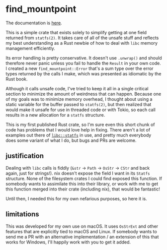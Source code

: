 # find_mountpoint

The documentation is [here][docs].

This is a simple crate that exists solely to simplify getting at one field
returned from `statfs(2)`. It takes care of all of the unsafe stuff and
reflects my best understanding as a Rust newbie of how to deal with `libc`
memory management efficiently.

Its error handling is pretty conservative. It doesn't use `.unwrap()` and
should therefore never panic unless you fail to handle the `Result` in your own
code. I created a new `find_mountpoint::Error` that's a sum type over the error
types returned by the calls I make, which was presented as idiomatic by the
Rust book.

Although it calls unsafe code, I've tried to keep it all in a single critical
section to minimize the amount of weirdness that can happen. Because one of my
goals was to minimize memory overhead, I thought about using a static variable
for the buffer passed to `statfs(2)`, but then realized that would make it
unsafe for use in threaded code or with Tokio, so each call results in a new
allocation for a `statfs` structure.

This is my first published Rust crate, so I'm sure even this short chunk of
code has problems that I would love help in fixing. There aren't a lot of
examples out there of [`libc::statfs`][statfs] in use, and pretty much
everybody does some variant of what I do, but bugs and PRs are welcome.

## justification

Dealing with `libc` calls is fiddly (`&str` → `Path` → `OsStr` → `CStr` and
back again, just for strings!). nix doesn't expose the field I want in its
`Statfs` structure. None of the filesystem crates I could find exposed this
function. If somebody wants to assimilate this into their library, or work with
me to get this function merged into their crate (including nix), that would be
fantastic!

Until then, I needed this for my own nefarious purposes, so here it is.

## limitations

This was developed for my own use on macOS. It uses `OsStrExt` and other
features that are explicitly tied to macOS and Linux. If somebody wants to send
me a PR with an alternative implementation / an extension of this that works
for Windows, I'll happily work with you to get it added.

[docs]: http://docs.rs/find_mountpoint
[statfs]: https://doc.rust-lang.org/libc/x86_64-apple-darwin/libc/fn.statfs.html
